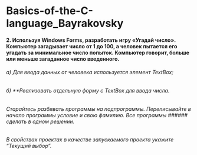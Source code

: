 # Basics-of-the-C-language_Bayrakovsky
#### **2. Используя Windows Forms, разработать игру «Угадай число». Компьютер загадывает число от 1 до 100, а человек пытается его угадать за минимальное число попыток. Компьютер говорит, больше или меньше загаданное число введенного.**

###### a) Для ввода данных от человека используется элемент TextBox;
###### б) **Реализовать отдельную форму c TextBox для ввода числа.
###### Старайтесь разбивать программы на подпрограммы. Переписывайте в начало программы условие и свою фамилию. Все программы ###### сделать в одном решении.
###### В свойствах проектах в качестве запускаемого проекта укажите “Текущий выбор”.
